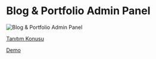 # Blog & Portfolio Admin Panel

![Blog & Portfolio Admin Panel](https://ibrahimozturk.me/wp-content/uploads/2018/06/blog-portfolio-admin-panel_cover-768x432.jpg "Blog & Portfolio Admin Panel")

[Tanıtım Konusu](https://ibrahimozturk.me/blog-portfolio-admin-panel/)

[Demo](https://ibrahimozturkme.github.io/Blog-Portfolio-Admin-Panel/)
